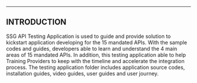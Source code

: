 ------------
INTRODUCTION
------------

SSG API Testing Application is used to guide and provide solution to kickstart application developing for the 15 mandated APIs. With the sample codes and guides, developers able to learn and understand the 4 main areas of 15 mandated APIs. In addition, this testing application able to help Training Providers to keep with the timeline and accelerate the integration process. The testing application folder includes application source codes, installation guides, video guides, user guides and user journey.
